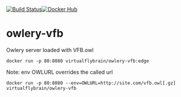 [![Build Status](https://travis-ci.org/VirtualFlyBrain/owlery-vfb.svg?branch=edge)](https://travis-ci.org/VirtualFlyBrain/owlery-vfb)[![Docker Hub](https://www.shippable.com/assets/images/logos/docker-hub.jpg)](https://hub.docker.com/r/virtualflybrain/owlery-vfb/)

# owlery-vfb
Owlery server loaded with VFB.owl  

```
docker run -p 80:8080 virtualflybrain/owlery-vfb:edge
```

Note: env OWLURL overrides the called url
```
docker run -p 80:8080 --env=OWLURL=http://site.com/vfb.owl[.gz] virtualflybrain/owlery-vfb
```
